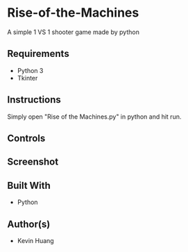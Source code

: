 # Rise-of-the-Machines
A simple 1 VS 1 shooter game made by python

## Requirements
* Python 3
* Tkinter

## Instructions
Simply open "Rise of the Machines.py" in python and hit run.

## Controls


## Screenshot


## Built With
* Python

## Author(s)
* Kevin Huang
